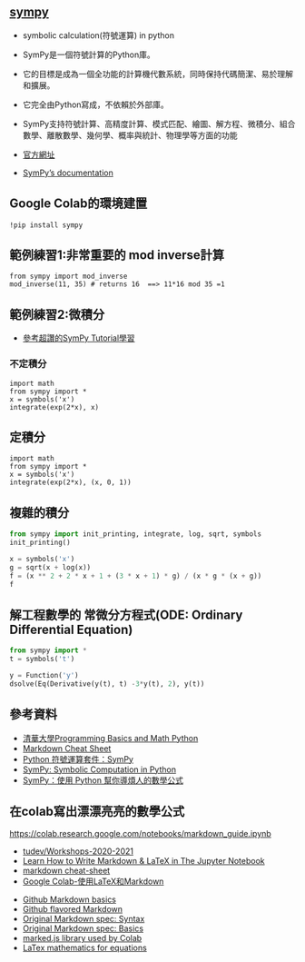 ## [sympy](https://www.sympy.org/en/index.html)
- symbolic calculation(符號運算) in python
- SymPy是一個符號計算的Python庫。
- 它的目標是成為一個全功能的計算機代數系統，同時保持代碼簡潔、易於理解和擴展。
- 它完全由Python寫成，不依賴於外部庫。 
- SymPy支持符號計算、高精度計算、模式匹配、繪圖、解方程、微積分、組合數學、離散數學、幾何學、概率與統計、物理學等方面的功能

- [官方網址](https://github.com/sympy/sympy)
- [SymPy’s documentation](https://docs.sympy.org/latest/index.html)

## Google Colab的環境建置
```
!pip install sympy
```



## 範例練習1:非常重要的 mod inverse計算

```
from sympy import mod_inverse
mod_inverse(11, 35) # returns 16  ==> 11*16 mod 35 =1
```

## 範例練習2:微積分
- [參考超讚的SymPy Tutorial學習](https://docs.sympy.org/latest/tutorial/index.html) 

### 不定積分
```
import math
from sympy import *                                                                                              
x = symbols('x')
integrate(exp(2*x), x)
```
## 定積分
```
import math
from sympy import *                                                                                              
x = symbols('x')
integrate(exp(2*x), (x, 0, 1))
```

## 複雜的積分
```python
from sympy import init_printing, integrate, log, sqrt, symbols
init_printing()

x = symbols('x')
g = sqrt(x + log(x))
f = (x ** 2 + 2 * x + 1 + (3 * x + 1) * g) / (x * g * (x + g))
f
```

## 解工程數學的 常微分方程式(ODE: Ordinary Differential Equation)
```python
from sympy import *                                                                                       
t = symbols('t')

y = Function('y')
dsolve(Eq(Derivative(y(t), t) -3*y(t), 2), y(t))
```
## 參考資料

- [清華大學Programming Basics and Math Python](http://web.ntnu.edu.tw/~tsungwu/Python_DevOps/Part1_Basics&Math/section5_integration.html)
- [Markdown Cheat Sheet](https://zh.wikipedia.org/wiki/SymPy)
- [Python 符號運算套件：SymPy](http://keejko.blogspot.com/2018/11/python-sympy.html)
- [SymPy: Symbolic Computation in Python](https://towardsdatascience.com/sympy-symbolic-computation-in-python-f05f1413adb8)
- [SymPy：使用 Python 幫你導煩人的數學公式](https://blog.gtwang.org/useful-tools/sympy-python-library-for-symbolic-mathematics/#google_vignette)


## 在colab寫出漂漂亮亮的數學公式

https://colab.research.google.com/notebooks/markdown_guide.ipynb

- [tudev/Workshops-2020-2021](https://github.com/tudev/Workshops-2020-2021)
- [Learn How to Write Markdown & LaTeX in The Jupyter Notebook](https://towardsdatascience.com/write-markdown-latex-in-the-jupyter-notebook-10985edb91fd)
- [markdown cheat-sheet](https://www.markdownguide.org/cheat-sheet/)
- [Google Colab-使用LaTeX和Markdown](https://www.youtube.com/watch?v=wsXG_2W84ck)


* [Github Markdown basics](https://help.github.com/articles/markdown-basics/)
* [Github flavored Markdown](https://help.github.com/articles/github-flavored-markdown/)
* [Original Markdown spec: Syntax](http://daringfireball.net/projects/markdown/syntax)
* [Original Markdown spec: Basics](http://daringfireball.net/projects/markdown/basics)
* [marked.js library used by Colab](https://github.com/chjj/marked)
* [LaTex mathematics for equations](https://en.wikibooks.org/wiki/LaTeX/Mathematics)
